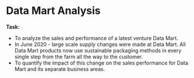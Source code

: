 # Data Mart Analysis

**Task:**
  * To analyze the sales and performance of a latest venture Data Mart. 
  * In June 2020 - large scale supply changes were made at Data Mart. All Data Mart products now use sustainable packaging methods in every single step from the farm all the way to the customer. 
  * To quantify the impact of this change on the sales performance for Data Mart and its separate business areas.





